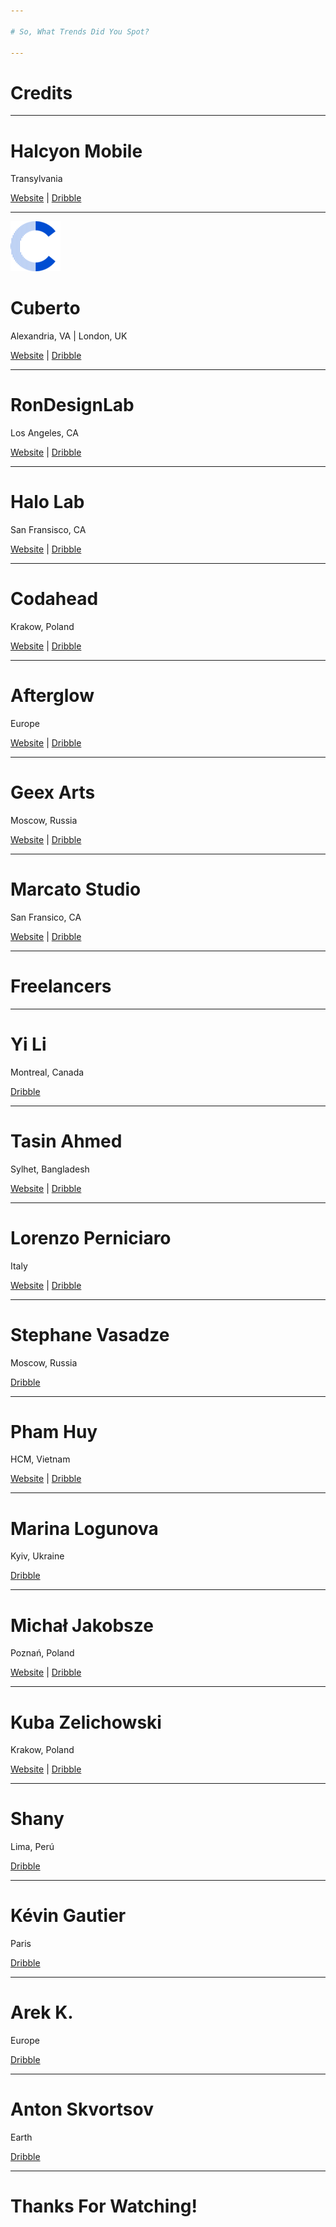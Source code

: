 ```yaml
---

# So, What Trends Did You Spot?

---
```


# Credits

---

# Halcyon Mobile
Transylvania

[Website](https://halcyonmobile.com) | 
[Dribble](https://dribbble.com/halcyonmobile)

----

![Cuberto Logo](img/Cuberto/cuberto-logo.png)
<!-- .element: class="defaultsize" -->
# Cuberto

Alexandria, VA | London, UK

[Website](https://cuberto.com) | 
[Dribble](https://dribbble.com/cuberto)

----

# RonDesignLab
Los Angeles, CA

[Website](https://dribbble.com/RonDesignLab) | 
[Dribble](https://rondesignlab.com)

----

# Halo Lab
San Fransisco, CA

[Website](https://halo-lab.com/) | 
[Dribble](https://dribbble.com/halolab)

----

# Codahead
Krakow, Poland

[Website](https://codahead.com) | 
[Dribble](https://dribbble.com/Codahead)


----

# Afterglow
Europe

[Website](http://afterglow.ai) | 
[Dribble](https://dribbble.com/Afterglow-studio)

----

# Geex Arts
Moscow, Russia

[Website](https://geex-arts.com/) | 
[Dribble](https://dribbble.com/GeexArts)


----

# Marcato Studio
San Fransico, CA

[Website](https://www.marcatostudio.com/) | 
[Dribble](https://dribbble.com/marcato)

---

# Freelancers

---

# Yi Li
Montreal, Canada

[Dribble](https://dribbble.com/coreyliyi)

----

# Tasin Ahmed
Sylhet, Bangladesh

[Website]() | 
[Dribble]()

----

# Lorenzo Perniciaro
Italy

[Website]() | 
[Dribble]()

----

# Stephane Vasadze
Moscow, Russia

[Dribble](https://dribbble.com/vsdsgn_)

----

# Pham Huy
HCM, Vietnam

[Website]() | 
[Dribble](https://dribbble.com/pnhathuy09)

----

# Marina Logunova
Kyiv, Ukraine

[Dribble](https://dribbble.com/marinalogunova)

----

# Michał Jakobsze
Poznań, Poland

[Website](http://michaljakobsze.pl/) | 
[Dribble](https://dribbble.com/mjakobsze)

----

# Kuba Zelichowski
Krakow, Poland

[Website](http://kubazelichowski.com/) |
[Dribble](https://dribbble.com/kubazelichowski)

----

# Shany
Lima, Perú

[Dribble](https://dribbble.com/shanysantisteban)

----

# Kévin Gautier
Paris

[Dribble](https://dribbble.com/KEVINGAUTIER)

----

# Arek K.
Europe

[Dribble](https://dribbble.com/Arek_k)

----

# Anton Skvortsov
Earth

[Dribble](https://dribbble.com/AntonSKV)

---

# Thanks For Watching!